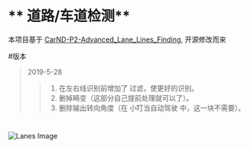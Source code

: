 # ** 道路/车道检测**

本项目基于 [CarND-P2-Advanced_Lane_Lines_Finding](https://github.com/JuanFJuradoP/CarND-P2-Advanced_Lane_Lines_Finding.git "CarND-P2-Advanced_Lane_Lines_Finding"), 开源修改而来

#版本
>2019-5-28
>>1. 在左右线识别前增加了 过滤，使更好的识别。
>>2. 删掉畸变（这部分自己提前处理就可以了）。
>>3. 删除输出转向角度（在 小叮当自动驾驶 中，这一块不需要）。



#
![Lanes Image](./.jpg)


